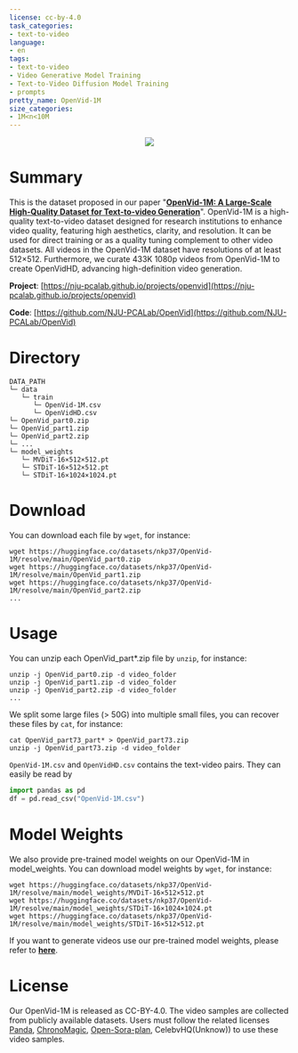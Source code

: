 ```yaml
---
license: cc-by-4.0
task_categories:
- text-to-video
language:
- en
tags:
- text-to-video
- Video Generative Model Training
- Text-to-Video Diffusion Model Training
- prompts
pretty_name: OpenVid-1M
size_categories:
- 1M<n<10M
---
```


<p align="center">
  <img src="https://huggingface.co/datasets/nkp37/OpenVid-1M/resolve/main/OpenVid-1M.png">
</p>

# Summary
This is the dataset proposed in our paper "[**OpenVid-1M: A Large-Scale High-Quality Dataset for Text-to-video Generation**](https://huggingface.co/papers/2407.02371)".
OpenVid-1M is a high-quality text-to-video dataset designed for research institutions to enhance video quality, featuring high aesthetics, clarity, and resolution. It can be used for direct training or as a quality tuning complement to other video datasets.
All videos in the OpenVid-1M dataset have resolutions of at least 512×512. Furthermore, we curate 433K 1080p videos from OpenVid-1M to create OpenVidHD, advancing high-definition video generation.

**Project**: [https://nju-pcalab.github.io/projects/openvid](https://nju-pcalab.github.io/projects/openvid)

**Code**: [https://github.com/NJU-PCALab/OpenVid](https://github.com/NJU-PCALab/OpenVid)


<!-- <p align="center">
  <video controls>
    <source src="https://huggingface.co/datasets/nkp37/OpenVid-1M/resolve/main/compare_videos/IIvwqskxtdE_0.mp4" type="video/mp4">
    Your browser does not support the video tag.
  </video>
  <figcaption>This is a video description. It provides context and additional information about the video content.</figcaption>
</p> -->



<!-- <!DOCTYPE html>
<html lang="en">
<head>
    <meta charset="UTF-8">
    <meta name="viewport" content="width=device-width, initial-scale=1.0">
    <title>Centered Video with Description</title>
    <style>
        body, html {
            height: 100%;
            margin: 0;
            display: flex;
            justify-content: center;
            align-items: center;
        }
        .video-container {
            display: flex;
            flex-direction: column;
            align-items: center;
            text-align: center;
        }
        video {
            max-width: 100%;
            height: auto;
        }
        .description {
            margin-top: 10px;
            font-size: 14px;
            color: #555;
        }
    </style>
</head>
<body>
    <div class="video-container">
        <video width="600" controls>
            <source src="https://huggingface.co/datasets/nkp37/OpenVid-1M/resolve/main/compare_videos/IIvwqskxtdE_0.mp4" type="video/mp4">
            Your browser does not support the video tag.
        </video>
        <p class="description">This is a video description. It provides context and additional information about the video content.</p>
    </div>
</body>
</html> -->



# Directory
```
DATA_PATH
└─ data
   └─ train
      └─ OpenVid-1M.csv
      └─ OpenVidHD.csv
└─ OpenVid_part0.zip
└─ OpenVid_part1.zip
└─ OpenVid_part2.zip
└─ ...
└─ model_weights
   └─ MVDiT-16×512×512.pt
   └─ STDiT-16×512×512.pt
   └─ STDiT-16×1024×1024.pt
```

# Download
You can download each file by ```wget```, for instance:
```
wget https://huggingface.co/datasets/nkp37/OpenVid-1M/resolve/main/OpenVid_part0.zip
wget https://huggingface.co/datasets/nkp37/OpenVid-1M/resolve/main/OpenVid_part1.zip
wget https://huggingface.co/datasets/nkp37/OpenVid-1M/resolve/main/OpenVid_part2.zip
...
```

# Usage
You can unzip each OpenVid_part*.zip file by ```unzip```, for instance:
```
unzip -j OpenVid_part0.zip -d video_folder
unzip -j OpenVid_part1.zip -d video_folder
unzip -j OpenVid_part2.zip -d video_folder
...
```
We split some large files (> 50G) into multiple small files, you can recover these files by ```cat```, for instance:
```
cat OpenVid_part73_part* > OpenVid_part73.zip
unzip -j OpenVid_part73.zip -d video_folder
```
``OpenVid-1M.csv`` and ``OpenVidHD.csv`` contains the text-video pairs.
They can easily be read by
```python
import pandas as pd
df = pd.read_csv("OpenVid-1M.csv")
```

# Model Weights
We also provide pre-trained model weights on our OpenVid-1M in model_weights.
You can download model weights by ```wget```, for instance:
```
wget https://huggingface.co/datasets/nkp37/OpenVid-1M/resolve/main/model_weights/MVDiT-16×512×512.pt
wget https://huggingface.co/datasets/nkp37/OpenVid-1M/resolve/main/model_weights/STDiT-16×1024×1024.pt
wget https://huggingface.co/datasets/nkp37/OpenVid-1M/resolve/main/model_weights/STDiT-16×512×512.pt
```
If you want to generate videos use our pre-trained model weights, please refer to [**here**](https://github.com/NJU-PCALab/OpenVid-1M#inference).

# License
Our OpenVid-1M is released as CC-BY-4.0. The video samples are collected from publicly available datasets. Users must follow the related licenses [Panda](https://github.com/snap-research/Panda-70M/tree/main?tab=readme-ov-file#license-of-panda-70m), [ChronoMagic](https://github.com/PKU-YuanGroup/MagicTime?tab=readme-ov-file#-license), [Open-Sora-plan](https://github.com/PKU-YuanGroup/Open-Sora-Plan?tab=readme-ov-file#-license), CelebvHQ(Unknow)) to use these video samples.


<!-- If you have any questions, feel free to contact Kepan Nan (nankpan@163.com). -->